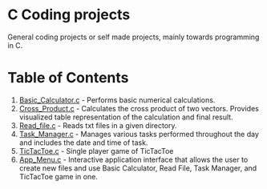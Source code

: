 # C Coding projects
General coding projects or self made projects, mainly towards programming in C.
# Table of Contents

1. [Basic_Calculator.c](https://github.com/Kobregon1/C_coding_projects_/blob/main/Basic_Calculator.c) - Performs basic numerical calculations.
2. [Cross_Product.c](https://github.com/Kobregon1/C_coding_projects_/blob/main/Cross_Product.c) - Calculates the cross product of two vectors. Provides visualized table representation of the calculation and final result.
3. [Read_file.c](https://github.com/Kobregon1/C_coding_projects_/blob/main/Read_file.c) - Reads txt files in a given directory.
4. [Task_Manager.c](https://github.com/Kobregon1/C_coding_projects_/blob/main/Task_Manager.c) - Manages various tasks performed throughout the day and includes the date and time of task.
5. [TicTacToe.c](https://github.com/Kobregon1/C_coding_projects_/blob/main/TicTacToe.c) - Single player game of TicTacToe
6. [App_Menu.c](https://github.com/Kobregon1/C_coding_projects_/blob/main/App_Menu%20Project/App_Menu.c) - Interactive application interface that allows the user to create new files and use Basic Calculator, Read File, Task Manager, and TicTacToe game in one. 
